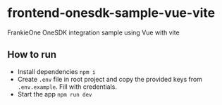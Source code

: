 # frontend-onesdk-sample-vue-vite

FrankieOne OneSDK integration sample using Vue with vite

## How to run
- Install dependencies `npm i`
- Create `.env` file in root project and copy the provided keys from `.env.example`. Fill with credentials.
- Start the app `npm run dev`